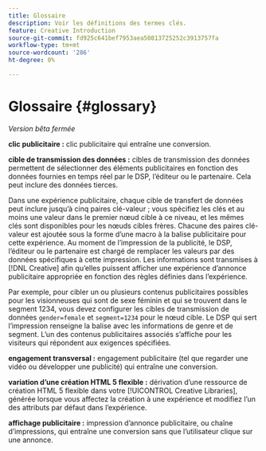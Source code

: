 ```yaml
---
title: Glossaire
description: Voir les définitions des termes clés.
feature: Creative Introduction
source-git-commit: fd925c641bef7953aea50813725252c3913757fa
workflow-type: tm+mt
source-wordcount: '286'
ht-degree: 0%

---
```


# Glossaire {#glossary}

*Version bêta fermée*

<!-- more feature metadata?? -->

<!-- ## A-B {#a-b} -->

<!-- not sure I need these "x-through" terms since that we're not creating conversion pixels in this UI, but see if they come up in other text -->

**clic publicitaire :** clic publicitaire qui entraîne une conversion.

**cible de transmission des données :** cibles de transmission des données permettent de sélectionner des éléments publicitaires en fonction des données fournies en temps réel par le DSP, l’éditeur ou le partenaire. Cela peut inclure des données tierces.

<!-- verify this -->Dans une expérience publicitaire, chaque cible de transfert de données peut inclure jusqu’à cinq paires clé-valeur ; vous spécifiez les clés et au moins une valeur dans le premier nœud cible à ce niveau, et les mêmes clés sont disponibles pour les nœuds cibles frères. Chacune des paires clé-valeur est ajoutée sous la forme d’une macro à la balise publicitaire pour cette expérience. Au moment de l’impression de la publicité, le DSP, l’éditeur ou le partenaire est chargé de remplacer les valeurs par des données spécifiques à cette impression. Les informations sont transmises à [!DNL Creative] afin qu’elles puissent afficher une expérience d’annonce publicitaire appropriée en fonction des règles définies dans l’expérience.

Par exemple, pour cibler un ou plusieurs contenus publicitaires possibles pour les visionneuses qui sont de sexe féminin et qui se trouvent dans le segment 1234, vous devez configurer les cibles de transmission de données `gender=female` et `segment=1234` pour le nœud cible. Le DSP qui sert l’impression renseigne la balise avec les informations de genre et de segment. L’un des contenus publicitaires associés s’affiche pour les visiteurs qui répondent aux exigences spécifiées.

**engagement transversal :** engagement publicitaire (tel que regarder une vidéo ou développer une publicité) qui entraîne une conversion.

<!-- or flexible html5 creative variation? -->
**variation d’une création HTML 5 flexible :** dérivation d’une ressource de création HTML 5 flexible dans votre [!UICONTROL Creative Libraries], générée lorsque vous affectez la création à une expérience et modifiez l’un des attributs par défaut dans l’expérience.

<!-- Not sure if this will be implemented, and how:
You can view all derived creatives, including not only the base creatives you've added but also each child creative derivation, in the card view in [!UICONTROL Creative] > [!UICONTROL Libraries]. In the toolbar, click __?__ , and then select Derived Creatives. [Clarify how to tell which have variations. I can't find any now.]
-->

**affichage publicitaire :** impression d’annonce publicitaire, ou chaîne d’impressions, qui entraîne une conversion sans que l’utilisateur clique sur une annonce.
